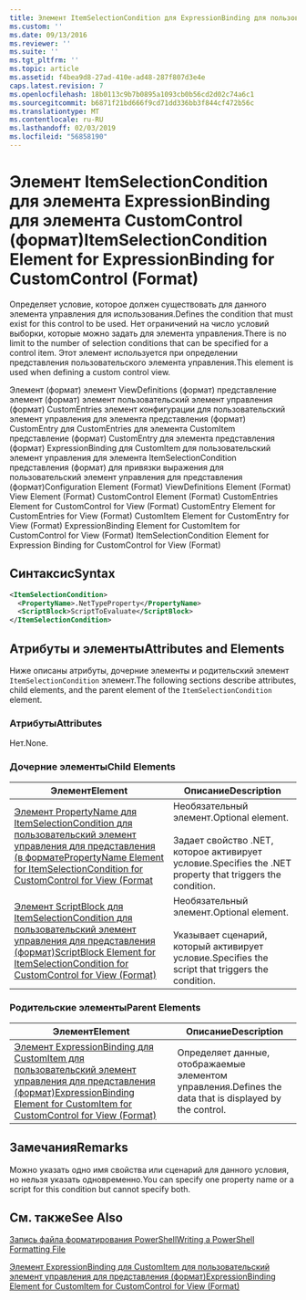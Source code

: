 ```yaml
---
title: Элемент ItemSelectionCondition для ExpressionBinding для пользовательский элемент управления (формат) | Документация Майкрософт
ms.custom: ''
ms.date: 09/13/2016
ms.reviewer: ''
ms.suite: ''
ms.tgt_pltfrm: ''
ms.topic: article
ms.assetid: f4bea9d8-27ad-410e-ad48-287f807d3e4e
caps.latest.revision: 7
ms.openlocfilehash: 18b0113c9b7b0895a1093cb0b56cd2d02c74a6c1
ms.sourcegitcommit: b6871f21bd666f9cd71dd336bb3f844cf472b56c
ms.translationtype: MT
ms.contentlocale: ru-RU
ms.lasthandoff: 02/03/2019
ms.locfileid: "56858190"
---
```

# <a name="itemselectioncondition-element-for-expressionbinding-for-customcontrol-format"></a><span data-ttu-id="043c8-102">Элемент ItemSelectionCondition для элемента ExpressionBinding для элемента CustomControl (формат)</span><span class="sxs-lookup"><span data-stu-id="043c8-102">ItemSelectionCondition Element for ExpressionBinding for CustomControl (Format)</span></span>

<span data-ttu-id="043c8-103">Определяет условие, которое должен существовать для данного элемента управления для использования.</span><span class="sxs-lookup"><span data-stu-id="043c8-103">Defines the condition that must exist for this control to be used.</span></span> <span data-ttu-id="043c8-104">Нет ограничений на число условий выборки, которые можно задать для элемента управления.</span><span class="sxs-lookup"><span data-stu-id="043c8-104">There is no limit to the number of selection conditions that can be specified for a control item.</span></span> <span data-ttu-id="043c8-105">Этот элемент используется при определении представления пользовательского элемента управления.</span><span class="sxs-lookup"><span data-stu-id="043c8-105">This element is used when defining a custom control view.</span></span>

<span data-ttu-id="043c8-106">Элемент (формат) элемент ViewDefinitions (формат) представление элемент (формат) элемент пользовательский элемент управления (формат) CustomEntries элемент конфигурации для пользовательский элемент управления для элемента представления (формат) CustomEntry для CustomEntries для элемента CustomItem представление (формат) CustomEntry для элемента представления (формат) ExpressionBinding для CustomItem для пользовательский элемент управления для элемента ItemSelectionCondition представления (формат) для привязки выражения для пользовательский элемент управления для представления (формат)</span><span class="sxs-lookup"><span data-stu-id="043c8-106">Configuration Element (Format) ViewDefinitions Element (Format) View Element (Format) CustomControl Element (Format) CustomEntries Element for CustomControl for View (Format) CustomEntry Element for CustomEntries for View (Format) CustomItem Element for CustomEntry for View (Format) ExpressionBinding Element for CustomItem for CustomControl for View (Format) ItemSelectionCondition Element for Expression Binding for CustomControl for View (Format)</span></span>

## <a name="syntax"></a><span data-ttu-id="043c8-107">Синтаксис</span><span class="sxs-lookup"><span data-stu-id="043c8-107">Syntax</span></span>

```xml
<ItemSelectionCondition>
  <PropertyName>.NetTypeProperty</PropertyName>
  <ScriptBlock>ScriptToEvaluate</ScriptBlock>
</ItemSelectionCondition>
```

## <a name="attributes-and-elements"></a><span data-ttu-id="043c8-108">Атрибуты и элементы</span><span class="sxs-lookup"><span data-stu-id="043c8-108">Attributes and Elements</span></span>

<span data-ttu-id="043c8-109">Ниже описаны атрибуты, дочерние элементы и родительский элемент `ItemSelectionCondition` элемент.</span><span class="sxs-lookup"><span data-stu-id="043c8-109">The following sections describe attributes, child elements, and the parent element of the `ItemSelectionCondition` element.</span></span>

### <a name="attributes"></a><span data-ttu-id="043c8-110">Атрибуты</span><span class="sxs-lookup"><span data-stu-id="043c8-110">Attributes</span></span>

<span data-ttu-id="043c8-111">Нет.</span><span class="sxs-lookup"><span data-stu-id="043c8-111">None.</span></span>

### <a name="child-elements"></a><span data-ttu-id="043c8-112">Дочерние элементы</span><span class="sxs-lookup"><span data-stu-id="043c8-112">Child Elements</span></span>

|<span data-ttu-id="043c8-113">Элемент</span><span class="sxs-lookup"><span data-stu-id="043c8-113">Element</span></span>|<span data-ttu-id="043c8-114">Описание</span><span class="sxs-lookup"><span data-stu-id="043c8-114">Description</span></span>|
|-------------|-----------------|
|[<span data-ttu-id="043c8-115">Элемент PropertyName для ItemSelectionCondition для пользовательский элемент управления для представления (в формате</span><span class="sxs-lookup"><span data-stu-id="043c8-115">PropertyName Element for ItemSelectionCondition for CustomControl for View (Format</span></span>](./propertyname-element-for-itemselectioncondition-for-customcontrol-for-view-format.md)|<span data-ttu-id="043c8-116">Необязательный элемент.</span><span class="sxs-lookup"><span data-stu-id="043c8-116">Optional element.</span></span><br /><br /> <span data-ttu-id="043c8-117">Задает свойство .NET, которое активирует условие.</span><span class="sxs-lookup"><span data-stu-id="043c8-117">Specifies the .NET property that triggers the condition.</span></span>|
|[<span data-ttu-id="043c8-118">Элемент ScriptBlock для ItemSelectionCondition для пользовательский элемент управления для представления (формат)</span><span class="sxs-lookup"><span data-stu-id="043c8-118">ScriptBlock Element for ItemSelectionCondition for CustomControl for View (Format)</span></span>](./scriptblock-element-for-itemselectioncondition-for-customcontrol-for-view-format.md)|<span data-ttu-id="043c8-119">Необязательный элемент.</span><span class="sxs-lookup"><span data-stu-id="043c8-119">Optional element.</span></span><br /><br /> <span data-ttu-id="043c8-120">Указывает сценарий, который активирует условие.</span><span class="sxs-lookup"><span data-stu-id="043c8-120">Specifies the script that triggers the condition.</span></span>|

### <a name="parent-elements"></a><span data-ttu-id="043c8-121">Родительские элементы</span><span class="sxs-lookup"><span data-stu-id="043c8-121">Parent Elements</span></span>

|<span data-ttu-id="043c8-122">Элемент</span><span class="sxs-lookup"><span data-stu-id="043c8-122">Element</span></span>|<span data-ttu-id="043c8-123">Описание</span><span class="sxs-lookup"><span data-stu-id="043c8-123">Description</span></span>|
|-------------|-----------------|
|[<span data-ttu-id="043c8-124">Элемент ExpressionBinding для CustomItem для пользовательский элемент управления для представления (формат)</span><span class="sxs-lookup"><span data-stu-id="043c8-124">ExpressionBinding Element for CustomItem for CustomControl for View (Format)</span></span>](./expressionbinding-element-for-customitem-for-customcontrol-for-view-format.md)|<span data-ttu-id="043c8-125">Определяет данные, отображаемые элементом управления.</span><span class="sxs-lookup"><span data-stu-id="043c8-125">Defines the data that is displayed by the control.</span></span>|

## <a name="remarks"></a><span data-ttu-id="043c8-126">Замечания</span><span class="sxs-lookup"><span data-stu-id="043c8-126">Remarks</span></span>

<span data-ttu-id="043c8-127">Можно указать одно имя свойства или сценарий для данного условия, но нельзя указать одновременно.</span><span class="sxs-lookup"><span data-stu-id="043c8-127">You can specify one property name or a script for this condition but cannot specify both.</span></span>

## <a name="see-also"></a><span data-ttu-id="043c8-128">См. также</span><span class="sxs-lookup"><span data-stu-id="043c8-128">See Also</span></span>

[<span data-ttu-id="043c8-129">Запись файла форматирования PowerShell</span><span class="sxs-lookup"><span data-stu-id="043c8-129">Writing a PowerShell Formatting File</span></span>](./writing-a-powershell-formatting-file.md)

[<span data-ttu-id="043c8-130">Элемент ExpressionBinding для CustomItem для пользовательский элемент управления для представления (формат)</span><span class="sxs-lookup"><span data-stu-id="043c8-130">ExpressionBinding Element for CustomItem for CustomControl for View (Format)</span></span>](./expressionbinding-element-for-customitem-for-customcontrol-for-view-format.md)
